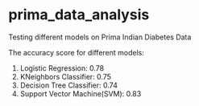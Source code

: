 # prima_data_analysis
Testing different models on Prima Indian Diabetes Data

The accuracy score for different models:
1. Logistic Regression:         0.78
2. KNeighbors Classifier:       0.75
3. Decision Tree Classifier:    0.74
4. Support Vector Machine(SVM): 0.83
